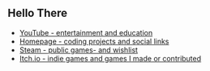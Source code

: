 ## Hello There

- [YouTube - entertainment and education](https://www.youtube.com/@MAZ01001 "youtube.com/@MAZ01001")
- [Homepage - coding projects and social links](https://maz01001.github.io/ "MAZ01001.github.io")
- [Steam - public games- and wishlist](http://steamcommunity.com/id/MAZ01001 "Steam/MAZ01001")
- [Itch.io - indie games and games I made or contributed](https://maz01001.itch.io/ "MAZ01001.itch.io")
